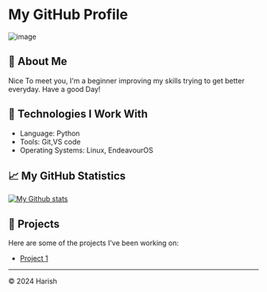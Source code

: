 # My GitHub Profile
![image](https://github.com/R0oKiExCo0kie/R0oKiExCo0kie/assets/159783064/a21b2ff1-3af1-49e9-b449-1fe927d4c1d1)


## 📖 About Me
Nice To meet you, I'm a beginner improving my skills trying to get better everyday.
Have a good Day!


## 🔧 Technologies I Work With

- Language: Python
- Tools: Git,VS code
- Operating Systems: Linux, EndeavourOS

## 📈 My GitHub Statistics

[![My Github stats](https://github-readme-stats.vercel.app/api?username=R0oKiExCo0kie&show_icons=true&theme=radical)](https://github.com/R0oKiExCo0kie) <!-- Replace 'yourusername' with your actual username -->

## 👷 Projects

Here are some of the projects I've been working on:

- [Project  1](https://github.com/R0oKiExCo0kie/Music-Player)


---

©  2024 Harish
